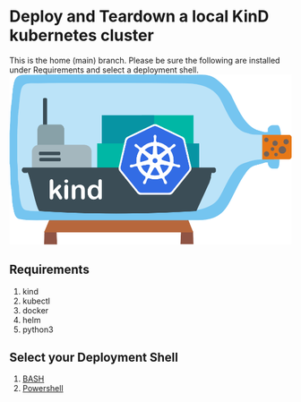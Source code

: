 # Deploy and Teardown a local KinD kubernetes cluster
This is the home (main) branch.  Please be sure the following are installed under Requirements and select a deployment shell.
[![KinD](/images/kind-logo.png)](https://kind.sigs.k8s.io/)

## Requirements
1. kind
2. kubectl
3. docker
4. helm 
5. python3

## Select your Deployment Shell
1. [BASH](https://github.com/Kong/kong-ref-kic-gateway-kind/tree/bash)
2. [Powershell](https://github.com/Kong/kong-ref-kic-gateway-kind/tree/powershell)